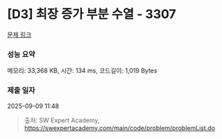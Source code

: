 # [D3] 최장 증가 부분 수열 - 3307 

[문제 링크](https://swexpertacademy.com/main/code/problem/problemDetail.do?contestProbId=AWBOKg-a6l0DFAWr) 

### 성능 요약

메모리: 33,368 KB, 시간: 134 ms, 코드길이: 1,019 Bytes

### 제출 일자

2025-09-09 11:48



> 출처: SW Expert Academy, https://swexpertacademy.com/main/code/problem/problemList.do